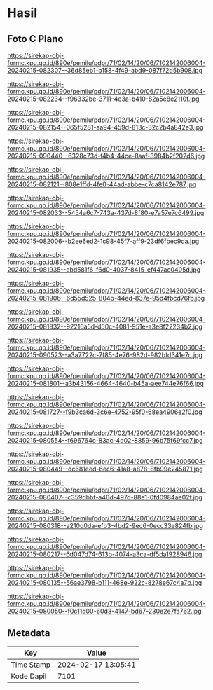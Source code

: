 # Hasil

## Foto C Plano

https://sirekap-obj-formc.kpu.go.id/890e/pemilu/pdpr/71/02/14/20/06/7102142006004-20240215-082307--36d85eb1-b158-4f49-abd9-087f72d5b908.jpg

https://sirekap-obj-formc.kpu.go.id/890e/pemilu/pdpr/71/02/14/20/06/7102142006004-20240215-082234--f96332be-3711-4e3a-b410-82a5e8e2110f.jpg

https://sirekap-obj-formc.kpu.go.id/890e/pemilu/pdpr/71/02/14/20/06/7102142006004-20240215-082154--065f5281-aa94-459d-813c-32c2b4a842e3.jpg

https://sirekap-obj-formc.kpu.go.id/890e/pemilu/pdpr/71/02/14/20/06/7102142006004-20240215-090440--6328c73d-f4b4-44ce-8aaf-3984b2f202d6.jpg

https://sirekap-obj-formc.kpu.go.id/890e/pemilu/pdpr/71/02/14/20/06/7102142006004-20240215-082121--808e1ffd-4fe0-44ad-abbe-c7ca8142e787.jpg

https://sirekap-obj-formc.kpu.go.id/890e/pemilu/pdpr/71/02/14/20/06/7102142006004-20240215-082033--5454a6c7-743a-437d-8f80-e7a57e7c6499.jpg

https://sirekap-obj-formc.kpu.go.id/890e/pemilu/pdpr/71/02/14/20/06/7102142006004-20240215-082006--b2ee6ed2-1c98-45f7-aff9-23df6fbec9da.jpg

https://sirekap-obj-formc.kpu.go.id/890e/pemilu/pdpr/71/02/14/20/06/7102142006004-20240215-081935--ebd581f6-f6d0-4037-8415-ef447ac0405d.jpg

https://sirekap-obj-formc.kpu.go.id/890e/pemilu/pdpr/71/02/14/20/06/7102142006004-20240215-081906--6d55d525-804b-44ed-837e-95d4fbcd76fb.jpg

https://sirekap-obj-formc.kpu.go.id/890e/pemilu/pdpr/71/02/14/20/06/7102142006004-20240215-081832--92216a5d-d50c-4081-951e-a3e8f22234b2.jpg

https://sirekap-obj-formc.kpu.go.id/890e/pemilu/pdpr/71/02/14/20/06/7102142006004-20240215-090523--a3a7722c-7f85-4e76-982d-982bfd341e7c.jpg

https://sirekap-obj-formc.kpu.go.id/890e/pemilu/pdpr/71/02/14/20/06/7102142006004-20240215-081801--a3b43156-4664-4640-b45a-aee744e76f66.jpg

https://sirekap-obj-formc.kpu.go.id/890e/pemilu/pdpr/71/02/14/20/06/7102142006004-20240215-081727--f9b3ca6d-3c6e-4752-95f0-68ea4906e2f0.jpg

https://sirekap-obj-formc.kpu.go.id/890e/pemilu/pdpr/71/02/14/20/06/7102142006004-20240215-080554--f696764c-83ac-4d02-8859-96b75f69fcc7.jpg

https://sirekap-obj-formc.kpu.go.id/890e/pemilu/pdpr/71/02/14/20/06/7102142006004-20240215-080449--dc681eed-6ec6-41a8-a878-8fb99e245871.jpg

https://sirekap-obj-formc.kpu.go.id/890e/pemilu/pdpr/71/02/14/20/06/7102142006004-20240215-080407--c359dbbf-a46d-497d-88e1-0fd0984ae02f.jpg

https://sirekap-obj-formc.kpu.go.id/890e/pemilu/pdpr/71/02/14/20/06/7102142006004-20240215-080318--a210d0da-efb3-4bd2-9ec6-0ecc33e824fb.jpg

https://sirekap-obj-formc.kpu.go.id/890e/pemilu/pdpr/71/02/14/20/06/7102142006004-20240215-080217--6d047d74-613b-4074-a3ca-df5da1928946.jpg

https://sirekap-obj-formc.kpu.go.id/890e/pemilu/pdpr/71/02/14/20/06/7102142006004-20240215-080135--56ae3798-b111-468e-922c-8278e67c4a7b.jpg

https://sirekap-obj-formc.kpu.go.id/890e/pemilu/pdpr/71/02/14/20/06/7102142006004-20240215-080050--f0c11d00-60d3-4147-bd67-230e2e7fa762.jpg


## Metadata

| Key        | Value               |
| ---------- | ------------------- |
| Time Stamp | 2024-02-17 13:05:41 |
| Kode Dapil | 7101                |



